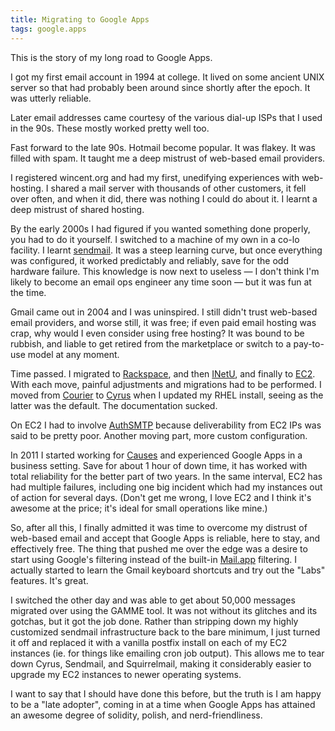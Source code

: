 ```yaml
---
title: Migrating to Google Apps
tags: google.apps
---
```


This is the story of my long road to Google Apps.

I got my first email account in 1994 at college. It lived on some ancient UNIX server so that had probably been around since shortly after the epoch. It was utterly reliable.

Later email addresses came courtesy of the various dial-up ISPs that I used in the 90s. These mostly worked pretty well too.

Fast forward to the late 90s. Hotmail become popular. It was flakey. It was filled with spam. It taught me a deep mistrust of web-based email providers.

I registered wincent.org and had my first, unedifying experiences with web-hosting. I shared a mail server with thousands of other customers, it fell over often, and when it did, there was nothing I could do about it. I learnt a deep mistrust of shared hosting.

By the early 2000s I had figured if you wanted something done properly, you had to do it yourself. I switched to a machine of my own in a co-lo facility. I learnt [sendmail](/wiki/sendmail). It was a steep learning curve, but once everything was configured, it worked predictably and reliably, save for the odd hardware failure. This knowledge is now next to useless — I don't think I'm likely to become an email ops engineer any time soon — but it was fun at the time.

Gmail came out in 2004 and I was uninspired. I still didn't trust web-based email providers, and worse still, it was free; if even paid email hosting was crap, why would I even consider using free hosting? It was bound to be rubbish, and liable to get retired from the marketplace or switch to a pay-to-use model at any moment.

Time passed. I migrated to [Rackspace](/wiki/Rackspace), and then [INetU](/wiki/INetU), and finally to [EC2](/wiki/EC2). With each move, painful adjustments and migrations had to be performed. I moved from [Courier](/wiki/Courier) to [Cyrus](/wiki/Cyrus) when I updated my RHEL install, seeing as the latter was the default. The documentation sucked.

On EC2 I had to involve [AuthSMTP](/wiki/AuthSMTP) because deliverability from EC2 IPs was said to be pretty poor. Another moving part, more custom configuration.

In 2011 I started working for [Causes](/wiki/Causes) and experienced Google Apps in a business setting. Save for about 1 hour of down time, it has worked with total reliability for the better part of two years. In the same interval, EC2 has had multiple failures, including one big incident which had my instances out of action for several days. (Don't get me wrong, I love EC2 and I think it's awesome at the price; it's ideal for small operations like mine.)

So, after all this, I finally admitted it was time to overcome my distrust of web-based email and accept that Google Apps is reliable, here to stay, and effectively free. The thing that pushed me over the edge was a desire to start using Google's filtering instead of the built-in [Mail.app](/wiki/Mail.app) filtering. I actually started to learn the Gmail keyboard shortcuts and try out the "Labs" features. It's great.

I switched the other day and was able to get about 50,000 messages migrated over using the GAMME tool. It was not without its glitches and its gotchas, but it got the job done. Rather than stripping down my highly customized sendmail infrastructure back to the bare minimum, I just turned it off and replaced it with a vanilla postfix install on each of my EC2 instances (ie. for things like emailing cron job output). This allows me to tear down Cyrus, Sendmail, and Squirrelmail, making it considerably easier to upgrade my EC2 instances to newer operating systems.

I want to say that I should have done this before, but the truth is I am happy to be a "late adopter", coming in at a time when Google Apps has attained an awesome degree of solidity, polish, and nerd-friendliness.
